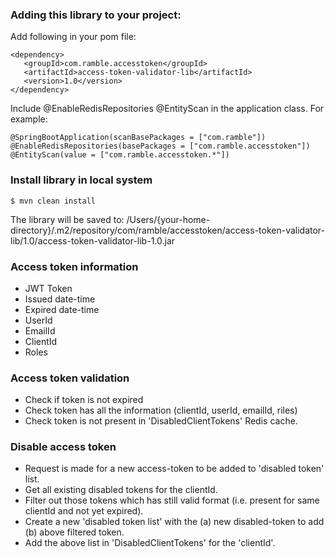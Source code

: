 ### Adding this library to your project:

Add following in your pom file:
```
<dependency>
   <groupId>com.ramble.accesstoken</groupId>
   <artifactId>access-token-validator-lib</artifactId>
   <version>1.0</version>
</dependency>
```

Include @EnableRedisRepositories @EntityScan in the application class.
For example:
```
@SpringBootApplication(scanBasePackages = ["com.ramble"])
@EnableRedisRepositories(basePackages = ["com.ramble.accesstoken"])
@EntityScan(value = ["com.ramble.accesstoken.*"])
```

### Install library in local system
```
$ mvn clean install
```
The library will be saved to:
/Users/{your-home-directory}/.m2/repository/com/ramble/accesstoken/access-token-validator-lib/1.0/access-token-validator-lib-1.0.jar


### Access token information
* JWT Token
* Issued date-time
* Expired date-time
* UserId
* EmailId
* ClientId
* Roles

### Access token validation
* Check if token is not expired
* Check token has all the information (clientId, userId, emailId, riles)
* Check token is not present in 'DisabledClientTokens' Redis cache.

### Disable access token
* Request is made for a new access-token to be added to 'disabled token' list.
* Get all existing disabled tokens for the clientId.
* Filter out those tokens which has still valid format (i.e. present for same clientId and not yet expired).
* Create a new 'disabled token list' with the (a) new disabled-token to add (b) above filtered token.
* Add the above list in 'DisabledClientTokens' for the 'clientId'.